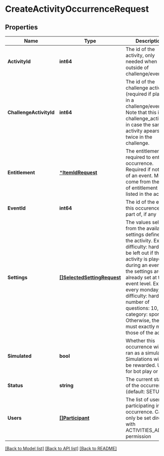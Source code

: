 # CreateActivityOccurrenceRequest

## Properties
Name | Type | Description | Notes
------------ | ------------- | ------------- | -------------
**ActivityId** | **int64** | The id of the activity, only needed when outside of challenge/event | [optional] [default to null]
**ChallengeActivityId** | **int64** | The id of the challenge activity (required if playing in a challenge/event). Note that this is the challenge_activity_id in case the same activity apears twice in the challenge. | [optional] [default to null]
**Entitlement** | [***ItemIdRequest**](ItemIdRequest.md) | The entitlement item required to enter the occurrence. Required if not part of an event. Must come from the set of entitlement items listed in the activity | [optional] [default to null]
**EventId** | **int64** | The id of the event this occurence is a part of, if any | [optional] [default to null]
**Settings** | [**[]SelectedSettingRequest**](SelectedSettingRequest.md) | The values selected from the available settings defined for the activity. Ex: difficulty: hard. Can be left out if the activity is played during an event and the settings are already set at the event level. Ex: every monday, difficulty: hard, number of questions: 10, category: sport. Otherwise, the set must exactly match those of the activity. | [optional] [default to null]
**Simulated** | **bool** | Whether this occurrence will be ran as a simulation. Simulations will not be rewarded. Useful for bot play or trials | [optional] [default to null]
**Status** | **string** | The current status of the occurrence (default: SETUP). | [optional] [default to null]
**Users** | [**[]Participant**](Participant.md) | The list of users participating in this occurrence. Can only be set directly with ACTIVITIES_ADMIN permission | [optional] [default to null]

[[Back to Model list]](../README.md#documentation-for-models) [[Back to API list]](../README.md#documentation-for-api-endpoints) [[Back to README]](../README.md)


